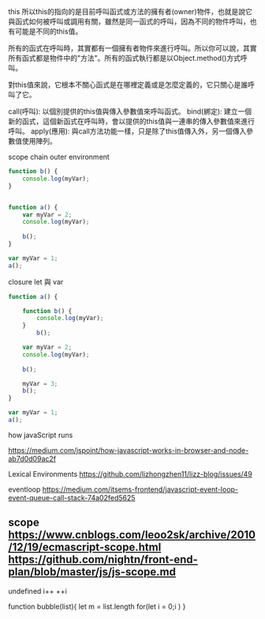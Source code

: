 
this
所以this的指向的是目前呼叫函式或方法的擁有者(owner)物件，也就是說它與函式如何被呼叫或調用有關，雖然是同一函式的呼叫，因為不同的物件呼叫，也有可能是不同的this值。

所有的函式在呼叫時，其實都有一個擁有者物件來進行呼叫。所以你可以說，其實所有函式都是物件中的"方法"。所有的函式執行都是以Object.method()方式呼叫。

對this值來說，它根本不關心函式是在哪裡定義或是怎麼定義的，它只關心是誰呼叫了它。

call(呼叫): 以個別提供的this值與傳入參數值來呼叫函式。
bind(綁定): 建立一個新的函式，這個新函式在呼叫時，會以提供的this值與一連串的傳入參數值來進行呼叫。
apply(應用): 與call方法功能一樣，只是除了this值傳入外，另一個傳入參數值使用陣列。


scope chain 
outer environment
``` javascript
function b() {
    console.log(myVar);
}


function a() {
    var myVar = 2;
    console.log(myVar);
    
	b();
}

var myVar = 1;
a();
```





closure
let 與 var

``` javascript
function a() {

    function b() {
        console.log(myVar);
    }
    	b();

    var myVar = 2;
    console.log(myVar);
    
	b();

    myVar = 3;
    b();
}

var myVar = 1;
a();
```

how javaScript runs

https://medium.com/jspoint/how-javascript-works-in-browser-and-node-ab7d0d09ac2f


Lexical Environments
https://github.com/lizhongzhen11/lizz-blog/issues/49


eventloop
https://medium.com/itsems-frontend/javascript-event-loop-event-queue-call-stack-74a02fed5625

scope 
https://www.cnblogs.com/leoo2sk/archive/2010/12/19/ecmascript-scope.html
https://github.com/nightn/front-end-plan/blob/master/js/js-scope.md
-----------

undefined
i++ ++i



function bubble(list){
  let m = list.length
  for(let i = 0;i )
}

